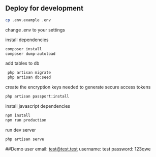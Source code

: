 ## Deploy for development
```bash
cp .env.example .env
```
change .env to your settings

install dependencies
```bash
composer install
composer dump-autoload
```

add tables to db
```bash
 php artisan migrate
 php artisan db:seed
```

create the encryption keys needed to generate secure access tokens
```bash
php artisan passport:install
```

install javascript dependencies
```bash
npm install
npm run production
```

run dev server
```bash
php artisan serve
```

##Demo user
email: test@test.test
username: test
password: 123qwe